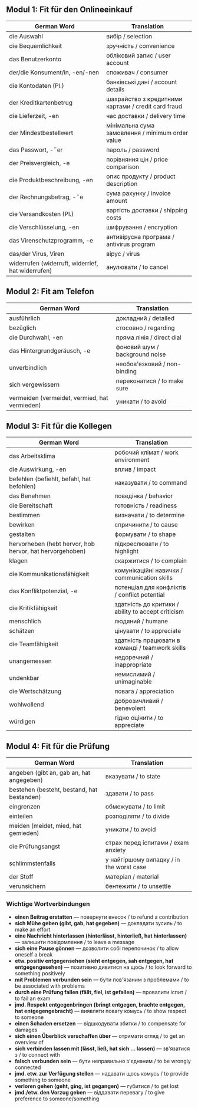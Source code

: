 ## Modul 1: Fit für den Onlineeinkauf

| German Word                  | Translation                            |
|------------------------------|----------------------------------------|
| die Auswahl                  | вибір / selection                      |
| die Bequemlichkeit           | зручність / convenience                |
| das Benutzerkonto            | обліковий запис / user account         |
| der/die Konsument/in, -en/-nen | споживач / consumer                   |
| die Kontodaten (Pl.)         | банківські дані / account details      |
| der Kreditkartenbetrug       | шахрайство з кредитними картами / credit card fraud |
| die Lieferzeit, -en          | час доставки / delivery time           |
| der Mindestbestellwert       | мінімальна сума замовлення / minimum order value |
| das Passwort, -¨er           | пароль / password                      |
| der Preisvergleich, -e       | порівняння цін / price comparison      |
| die Produktbeschreibung, -en | опис продукту / product description    |
| der Rechnungsbetrag, -¨e     | сума рахунку / invoice amount          |
| die Versandkosten (Pl.)      | вартість доставки / shipping costs     |
| die Verschlüsselung, -en     | шифрування / encryption                |
| das Virenschutzprogramm, -e  | антивірусна програма / antivirus program |
| das/der Virus, Viren         | вірус / virus                          |
| widerrufen (widerruft, widerrief, hat widerrufen) | анулювати / to cancel  |

## Modul 2: Fit am Telefon

| German Word                  | Translation                            |
|------------------------------|----------------------------------------|
| ausführlich                  | докладний / detailed                   |
| bezüglich                    | стосовно / regarding                   |
| die Durchwahl, -en           | пряма лінія / direct dial              |
| das Hintergrundgeräusch, -e  | фоновий шум / background noise         |
| unverbindlich                | необов'язковий / non-binding           |
| sich vergewissern            | переконатися / to make sure            |
| vermeiden (vermeidet, vermied, hat vermieden) | уникати / to avoid    |

## Modul 3: Fit für die Kollegen

| German Word                  | Translation                            |
|------------------------------|----------------------------------------|
| das Arbeitsklima             | робочий клімат / work environment      |
| die Auswirkung, -en          | вплив / impact                         |
| befehlen (befiehlt, befahl, hat befohlen) | наказувати / to command |
| das Benehmen                 | поведінка / behavior                   |
| die Bereitschaft             | готовність / readiness                 |
| bestimmen                    | визначати / to determine               |
| bewirken                     | спричинити / to cause                  |
| gestalten                    | формувати / to shape                   |
| hervorheben (hebt hervor, hob hervor, hat hervorgehoben) | підкреслювати / to highlight |
| klagen                       | скаржитися / to complain               |
| die Kommunikationsfähigkeit  | комунікаційні навички / communication skills |
| das Konfliktpotenzial, -e    | потенціал для конфліктів / conflict potential |
| die Kritikfähigkeit          | здатність до критики / ability to accept criticism |
| menschlich                   | людяний / humane                       |
| schätzen                     | цінувати / to appreciate               |
| die Teamfähigkeit            | здатність працювати в команді / teamwork skills |
| unangemessen                 | недоречний / inappropriate             |
| undenkbar                    | немислимий / unimaginable              |
| die Wertschätzung            | повага / appreciation                  |
| wohlwollend                  | доброзичливий / benevolent             |
| würdigen                     | гідно оцінити / to appreciate          |

## Modul 4: Fit für die Prüfung

| German Word                  | Translation                            |
|------------------------------|----------------------------------------|
| angeben (gibt an, gab an, hat angegeben) | вказувати / to state        |
| bestehen (besteht, bestand, hat bestanden) | здавати / to pass          |
| eingrenzen                   | обмежувати / to limit                  |
| einteilen                    | розподіляти / to divide                |
| meiden (meidet, mied, hat gemieden) | уникати / to avoid            |
| die Prüfungsangst            | страх перед іспитами / exam anxiety    |
| schlimmstenfalls             | у найгіршому випадку / in the worst case |
| der Stoff                    | матеріал / material                    |
| verunsichern                 | бентежити / to unsettle                |

### Wichtige Wortverbindungen

- **einen Beitrag erstatten** — повернути внесок / to refund a contribution
- **sich Mühe geben (gibt, gab, hat gegeben)** — докладати зусиль / to make an effort
- **eine Nachricht hinterlassen (hinterlässt, hinterließ, hat hinterlassen)** — залишити повідомлення / to leave a message
- **sich eine Pause gönnen** — дозволити собі перепочинок / to allow oneself a break
- **etw. positiv entgegensehen (sieht entgegen, sah entgegen, hat entgegengesehen)** — позитивно дивитися на щось / to look forward to something positively
- **mit Problemen verbunden sein** — бути пов'язаним з проблемами / to be associated with problems
- **durch eine Prüfung fallen (fällt, fiel, ist gefallen)** — провалити іспит / to fail an exam
- **jmd. Respekt entgegenbringen (bringt entgegen, brachte entgegen, hat entgegengebracht)** — виявляти повагу комусь / to show respect to someone
- **einen Schaden ersetzen** — відшкодувати збитки / to compensate for damages
- **sich einen Überblick verschaffen über** — отримати огляд / to get an overview of
- **sich verbinden lassen mit (lässt, ließ, hat sich ... lassen)** — зв'язатися з / to connect with
- **falsch verbunden sein** — бути неправильно з'єднаним / to be wrongly connected
- **jmd. etw. zur Verfügung stellen** — надавати щось комусь / to provide something to someone
- **verloren gehen (geht, ging, ist gegangen)** — губитися / to get lost
- **jmd./etw. den Vorzug geben** — віддавати перевагу / to give preference to someone/something
